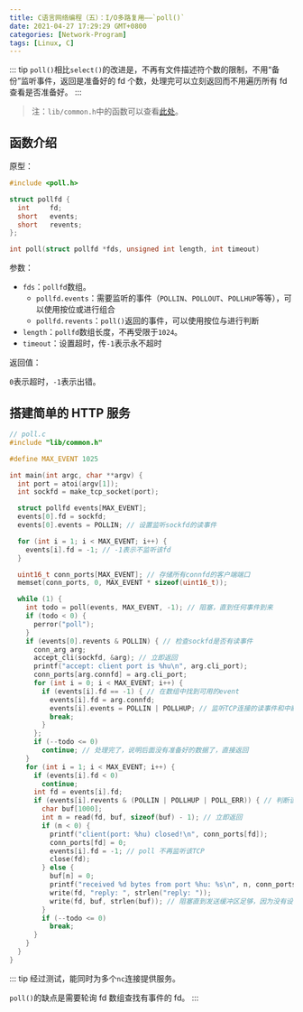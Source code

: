 ```yaml
---
title: C语言网络编程（五）：I/O多路复用——`poll()`
date: 2021-04-27 17:29:29 GMT+0800
categories: [Network-Program]
tags: [Linux, C]
---
```


::: tip
`poll()`相比`select()`的改进是，不再有文件描述符个数的限制，不用“备份”监听事件，返回是准备好的 fd 个数，处理完可以立刻返回而不用遍历所有 fd 查看是否准备好。
:::

<!-- more -->

> 注：`lib/common.h`中的函数可以查看[此处](./lib.md)。

## 函数介绍

原型：

```c
#include <poll.h>

struct pollfd {
  int     fd;
  short   events;
  short   revents;
};

int poll(struct pollfd *fds, unsigned int length, int timeout)
```

参数：

- `fds`：`pollfd`数组。
  - `pollfd.events`：需要监听的事件（`POLLIN`、`POLLOUT`、`POLLHUP`等等），可以使用按位或进行组合
  - `pollfd.revents`：`poll()`返回的事件，可以使用按位与进行判断
- `length`：`pollfd`数组长度，不再受限于`1024`。
- `timeout`：设置超时，传`-1`表示永不超时

返回值：

`0`表示超时，`-1`表示出错。

## 搭建简单的 HTTP 服务

```C
// poll.c
#include "lib/common.h"

#define MAX_EVENT 1025

int main(int argc, char **argv) {
  int port = atoi(argv[1]);
  int sockfd = make_tcp_socket(port);

  struct pollfd events[MAX_EVENT];
  events[0].fd = sockfd;
  events[0].events = POLLIN; // 设置监听sockfd的读事件

  for (int i = 1; i < MAX_EVENT; i++) {
    events[i].fd = -1; // -1表示不监听该fd
  }

  uint16_t conn_ports[MAX_EVENT]; // 存储所有connfd的客户端端口
  memset(conn_ports, 0, MAX_EVENT * sizeof(uint16_t));

  while (1) {
    int todo = poll(events, MAX_EVENT, -1); // 阻塞，直到任何事件到来
    if (todo < 0) {
      perror("poll");
    }
    if (events[0].revents & POLLIN) { // 检查sockfd是否有读事件
      conn_arg arg;
      accept_cli(sockfd, &arg); // 立即返回
      printf("accept: client port is %hu\n", arg.cli_port);
      conn_ports[arg.connfd] = arg.cli_port;
      for (int i = 0; i < MAX_EVENT; i++) {
        if (events[i].fd == -1) { // 在数组中找到可用的event
          events[i].fd = arg.connfd;
          events[i].events = POLLIN | POLLHUP; // 监听TCP连接的读事件和中断事件
          break;
        }
      };
      if (--todo <= 0)
        continue; // 处理完了，说明后面没有准备好的数据了，直接返回
    }
    for (int i = 1; i < MAX_EVENT; i++) {
      if (events[i].fd < 0)
        continue;
      int fd = events[i].fd;
      if (events[i].revents & (POLLIN | POLLHUP | POLL_ERR)) { // 判断该fd是否有读事件、中断事件或者错误事件
        char buf[1000];
        int n = read(fd, buf, sizeof(buf) - 1); // 立即返回
        if (n < 0) {
          printf("client(port: %hu) closed!\n", conn_ports[fd]);
          conn_ports[fd] = 0;
          events[i].fd = -1; // poll 不再监听该TCP
          close(fd);
        } else {
          buf[n] = 0;
          printf("received %d bytes from port %hu: %s\n", n, conn_ports[fd], buf);
          write(fd, "reply: ", strlen("reply: "));
          write(fd, buf, strlen(buf)); // 阻塞直到发送缓冲区足够，因为没有设置select监听该fd的可读事件
        }
        if (--todo <= 0)
          break;
      }
    }
  }
}
```

::: tip
经过测试，能同时为多个`nc`连接提供服务。

`poll()`的缺点是需要轮询 fd 数组查找有事件的 fd。
:::
